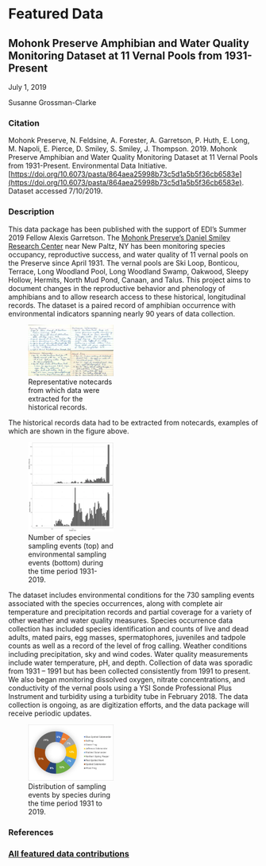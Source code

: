 # Featured Data

## Mohonk Preserve Amphibian and Water Quality Monitoring Dataset at 11 Vernal Pools from 1931-Present

July 1, 2019

Susanne Grossman-Clarke

### Citation

Mohonk Preserve, N. Feldsine, A. Forester, A. Garretson, P. Huth, E. Long, M. Napoli, E. Pierce, D. Smiley, S. Smiley, J. Thompson. 2019. Mohonk Preserve Amphibian and Water Quality Monitoring Dataset at 11 Vernal Pools from 1931-Present. Environmental Data Initiative. [https://doi.org/10.6073/pasta/864aea25998b73c5d1a5b5f36cb6583e](https://doi.org/10.6073/pasta/864aea25998b73c5d1a5b5f36cb6583e). Dataset accessed 7/10/2019.

### Description

This data package has been published with the support of EDI’s Summer 2019 Fellow Alexis Garretson. The [Mohonk Preserve’s Daniel Smiley Research Center](https://www.mohonkpreserve.org/what-we-do/conservation-science/) near New Paltz, NY has been monitoring species occupancy, reproductive success, and water quality of 11 vernal pools on the Preserve since April 1931. The vernal pools are Ski Loop, Bonticou, Terrace, Long Woodland Pool, Long Woodland Swamp, Oakwood, Sleepy Hollow, Hermits, North Mud Pond, Canaan, and Talus. This project aims to document changes in the reproductive behavior and phenology of amphibians and to allow research access to these historical, longitudinal records. The dataset is a paired record of amphibian occurrence with environmental indicators spanning nearly 90 years of data collection.

<div class="figure_featured" style="width: 50%;">
    <figure>
       <img src="/static/images/featured_data/notecards.png" alt="notecards"/>
       <figcaption class="figure-caption">Representative notecards from which data were extracted for the historical records.</figcaption>
    </figure>
</div>

The historical records data had to be extracted from notecards, examples of which are shown in the figure above.

<div class="figure_featured" style="width: 50%;">
    <figure>
       <img src="/static/images/featured_data/species-sampling-events.png" alt="sampling events graphed over time"/>
       <figcaption class="figure-caption">Number of species sampling events (top) and environmental sampling events (bottom) during the time period 1931-2019.</figcaption>
    </figure>
</div>

The dataset includes environmental conditions for the 730 sampling events associated with the species occurrences, along with complete air temperature and precipitation records and partial coverage for a variety of other weather and water quality measures. Species occurrence data collection has included species identification and counts of live and dead adults, mated pairs, egg masses, spermatophores, juveniles and tadpole counts as well as a record of the level of frog calling. Weather conditions including precipitation, sky and wind codes. Water quality measurements include water temperature, pH, and depth. Collection of data was sporadic from 1931 – 1991 but has been collected consistently from 1991 to present. We also began monitoring dissolved oxygen, nitrate concentrations, and conductivity of the vernal pools using a YSI Sonde Professional Plus Instrument and turbidity using a turbidity tube in February 2018. The data collection is ongoing, as are digitization efforts, and the data package will receive periodic updates.

<div class="figure_featured" style="width: 50%;">
    <figure>
       <img src="/static/images/featured_data/sampling-distributions.png" alt="chart of sampling distributions"/>
       <figcaption class="figure-caption">Distribution of sampling events by species during the time period 1931 to 2019.</figcaption>
    </figure>
</div>

### References

### [All featured data contributions](/templates/featured/featured-grid)